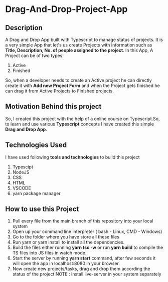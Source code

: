 # Drag-And-Drop-Project-App
## Description
A Drag and Drop App built with Typescript to manage status of projects. It is a very simple App that let's us create Projects with information such as **Title, Description, No. of people assigned to the project**.
In this App, A Project can be of two types:
1. Active
2. Finished

So, when a developer needs to create an Active project he can directly create it with **Add new Project Form** and when the Project gets finished he can drag it from Active Projects to 
Finished projects.

## Motivation Behind this project
So, I created this project with the help of a online course on Typescript.So, to learn and use various **Typescript** concepts I have created this simple **Drag and Drop App**.

## Technologies Used
I have used following **tools and technologies** to build this project
1. Typescipt
2. NodeJS
3. CSS
4. HTML
5. VSCODE
6. yarn package manager

## How to use this Project
1. Pull every file from the main branch of this repository into your local system
2. Open up your command line interpreter ( bash - Linux, CMD - Windows)
3. Go to the folder where you have store all these files
4. Run yarn or yarn install to install all the dependencies.
5. Build the files either running **yarn tsc -w** or run **yarn build** to compile the TS files into JS files in watch mode.
6. Start the server by running **yarn start** command, after few seconds it will open the app in localhost:8080 in your browser.
7. Now create new projects/tasks, drag and drop them according the status of the project
NOTE : install live-server in your system separately
